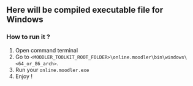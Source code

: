 ## Here will be compiled executable file for Windows
### How to run it ?
1. Open command terminal
2. Go to `<MOODLER_TOOLKIT_ROOT_FOLDER>\online.moodler\bin\windows\<64_or_86_arch>`.
3. Run your `online.moodler.exe`
4. Enjoy !